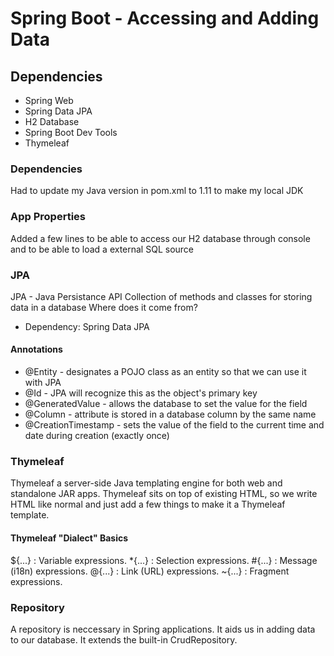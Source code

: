 # Spring Boot - Accessing and Adding Data

## Dependencies

- Spring Web
- Spring Data JPA
- H2 Database
- Spring Boot Dev Tools
- Thymeleaf

### Dependencies

Had to update my Java version in pom.xml to 1.11 to make my local JDK

### App Properties

Added a few lines to be able to access our H2 database through console and to be able to load a external SQL source

### JPA

JPA - Java Persistance API
Collection of methods and classes for storing data in a database
Where does it come from?

- Dependency: Spring Data JPA

#### Annotations

- @Entity - designates a POJO class as an entity so that we can use it with JPA
- @Id - JPA will recognize this as the object's primary key
- @GeneratedValue - allows the database to set the value for the field
- @Column - attribute is stored in a database column by the same name
- @CreationTimestamp - sets the value of the field to the current time and date during creation (exactly once)

### Thymeleaf

Thymeleaf a server-side Java templating engine for both web and standalone JAR apps.
Thymeleaf sits on top of existing HTML, so we write HTML like normal and just add a few things to make it a Thymeleaf template.

#### Thymeleaf "Dialect" Basics

\${...} : Variable expressions.
\*{...} : Selection expressions.
#{...} : Message (i18n) expressions.
@{...} : Link (URL) expressions.
~{...} : Fragment expressions.

### Repository

A repository is neccessary in Spring applications. It aids us in adding data to our database. It extends the built-in CrudRepository.
